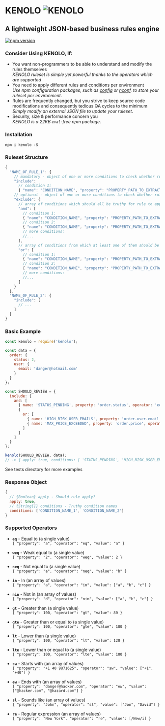 # KENOLO ![KENOLO](https://cdn3.iconfinder.com/data/icons/google-material-design-icons/48/ic_thumbs_up_down_48px-24.png)

## A lightweight JSON-based business rules engine
[![npm version](https://badge.fury.io/js/kenolo.svg)](https://badge.fury.io/js/kenolo)

### Consider Using KENOLO, If:
- You want non-programmers to be able to understand and modify the rules themselves  
_KENOLO ruleset is simple yet powerful thanks to the operators which are supported_
- You need to apply different rules and conditions per environment  
_Use npm configuration packages, such as [config](https://www.npmjs.com/package/config) or [nconf](https://www.npmjs.com/package/nconf), to store your ruleset per environment_.
- Rules are frequently changed, but you strive to keep source code modifications and consequently tedious QA cycles to the minimum  
_Simply modify an external JSON file to update your ruleset_.
- Security, size & performance concern you  
_KENOLO is a 22KB `eval`-free npm package_.

### Installation
`npm i kenolo -S`

### Ruleset Structure
```javascript
{
  "NAME_OF_RULE_1": {
    // mandatory - object of one or more conditions to check whether rule should apply:
    "include":
      // condition 1:
      { "name": "CONDITION_NAME", "property": "PROPERTY_PATH_TO_EXTRACT_DATA_FROM", "operator": "eq", "value": "VALUE_TO_COMPARE_WITH" },
    // optional - object of one or more conditions to check whether rule should NOT apply:
    "exclude": {
      // array of conditions which should all be truthy for rule to apply:
      "and": [
        // condition 1:
        { "name": "CONDITION_NAME", "property": "PROPERTY_PATH_TO_EXTRACT_DATA_FROM", "operator": "gt", "value": "VALUE_TO_COMPARE_WITH" },
        // condition 2:
        { "name": "CONDITION_NAME", "property": "PROPERTY_PATH_TO_EXTRACT_DATA_FROM", "operator": "neq", "value": "VALUE_TO_COMPARE_WITH" },
        // more conditions:
        //...
      ],
      // array of conditions from which at least one of them should be truthy for rule to apply:
      "or": [
        // condition 1:
        { "name": "CONDITION_NAME", "property": "PROPERTY_PATH_TO_EXTRACT_DATA_FROM", "operator": "eq", "value": "VALUE_TO_COMPARE_WITH" },
        // condition 2:
        { "name": "CONDITION_NAME", "property": "PROPERTY_PATH_TO_EXTRACT_DATA_FROM", "operator": "eq", "value": "VALUE_TO_COMPARE_WITH" },
        // more conditions:
        //...
      ]
    }
  },
  "NAME_OF_RULE_2": {
    "include": [
      // ...
    ]
  }
}
```

### Basic Example
```javascript
const kenolo = require('kenolo');

const data = {
  order: {
    status: 2,
    user: {
      email: 'danger@hotmail.com'
    }
  }
};

const SHOULD_REVIEW = {
  include: {
    and: [
      { name: 'STATUS_PENDING', property: 'order.status', operator: 'eq', value: 2 },
      {
        or: [
          { name: 'HIGH_RISK_USER_EMAILS', property: 'order.user.email', operator: 'in', value: ['danger@hotmail.com', 'omg@hacked.com'] },
          { name: 'MAX_PRICE_EXCEEDED', property: 'order.price', operator: 'gt', value: 500 }
        ]
      }
    ]
  }
};

kenolo(SHOULD_REVIEW, data);
// -> { apply: true, conditions: [ 'STATUS_PENDING', 'HIGH_RISK_USER_EMAILS' ] }
```

See tests directory for more examples

### Response Object
```javascript
{
  // {Boolean} apply - Should rule apply?
  apply: true,
  // {String[]} conditions - Truthy condition names
  conditions: ['CONDITION_NAME_1', 'CONDITION_NAME_2']
}
```

### Supported Operators
- **`eq`** - Equal to (a single value)  
`{ "property": "a", "operator": "eq", "value": "a" }`  

- **`weq`** - Weak equal to (a single value)  
`{ "property": "2", "operator": "weq", "value": 2 }`  

- **`neq`** - Not equal to (a single value)  
`{ "property": "a", "operator": "neq", "value": "b" }`  

- **`in`** - In (an array of values)  
`{ "property": "a", "operator": "in", "value": ["a", "b", "c"] }`  

- **`nin`** - Not in (an array of values)  
`{ "property": "d", "operator": "nin", "value": ["a", "b", "c"] }`  

- **`gt`** - Greater than (a single value)  
`{ "property": 100, "operator": "gt", "value": 80 }`  

- **`gte`** - Greater than or equal to (a single value)  
`{ "property": 100, "operator": "gte", "value": 100 }`  

- **`lt`** - Lower than (a single value)  
`{ "property": 100, "operator": "lt", "value": 120 }`  

- **`lte`** - Lower than or equal to (a single value)  
`{ "property": 100, "operator": "lte", "value": 100 }`  

- **`sw`** - Starts with (an array of values)  
`{ "property": "+1 40 9871625", "operator": "sw", "value": ["+1", "+40"] }`  

- **`ew`** - Ends with (an array of values)  
`{ "property": "danger@hacker.com", "operator": "ew", "value": ["@hacker.com", "@hazard.com"] }`  

- **`sl`** - Sounds like (an array of values)  
`{ "property": "John", "operator": "sl", "value": ["Jon", "David"] }`  

- **`re`** - Regular expression (an array of values)  
`{ "property": "New York", "operator": "re", "value": [/New/i] }`  
